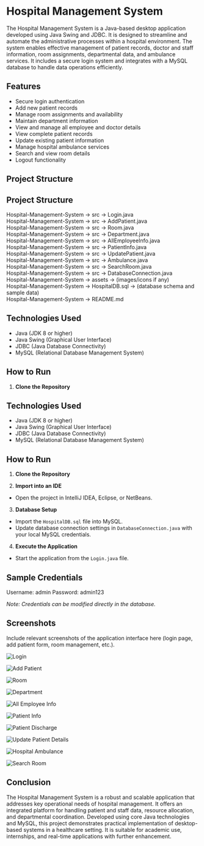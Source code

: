 # Hospital Management System

The Hospital Management System is a Java-based desktop application developed using Java Swing and JDBC. It is designed to streamline and automate the administrative processes within a hospital environment. The system enables effective management of patient records, doctor and staff information, room assignments, departmental data, and ambulance services. It includes a secure login system and integrates with a MySQL database to handle data operations efficiently.

## Features

- Secure login authentication
- Add new patient records
- Manage room assignments and availability
- Maintain department information
- View and manage all employee and doctor details
- View complete patient records
- Update existing patient information
- Manage hospital ambulance services
- Search and view room details
- Logout functionality

## Project Structure

## Project Structure

Hospital-Management-System -> src -> Login.java  
Hospital-Management-System -> src -> AddPatient.java  
Hospital-Management-System -> src -> Room.java  
Hospital-Management-System -> src -> Department.java  
Hospital-Management-System -> src -> AllEmployeeInfo.java  
Hospital-Management-System -> src -> PatientInfo.java  
Hospital-Management-System -> src -> UpdatePatient.java  
Hospital-Management-System -> src -> Ambulance.java  
Hospital-Management-System -> src -> SearchRoom.java  
Hospital-Management-System -> src -> DatabaseConnection.java  
Hospital-Management-System -> assets -> (images/icons if any)  
Hospital-Management-System -> HospitalDB.sql -> (database schema and sample data)  
Hospital-Management-System -> README.md


## Technologies Used

- Java (JDK 8 or higher)
- Java Swing (Graphical User Interface)
- JDBC (Java Database Connectivity)
- MySQL (Relational Database Management System)

## How to Run

1. **Clone the Repository**


## Technologies Used

- Java (JDK 8 or higher)
- Java Swing (Graphical User Interface)
- JDBC (Java Database Connectivity)
- MySQL (Relational Database Management System)

## How to Run

1. **Clone the Repository**

2. **Import into an IDE**
- Open the project in IntelliJ IDEA, Eclipse, or NetBeans.

3. **Database Setup**
- Import the `HospitalDB.sql` file into MySQL.
- Update database connection settings in `DatabaseConnection.java` with your local MySQL credentials.

4. **Execute the Application**
- Start the application from the `Login.java` file.

## Sample Credentials

Username: admin
Password: admin123


*Note: Credentials can be modified directly in the database.*

## Screenshots

Include relevant screenshots of the application interface here (login page, add patient form, room management, etc.).

![Login](https://github.com/user-attachments/assets/c905f14f-7efa-4112-b39d-27136a02a95d)

![Add Patient](https://github.com/user-attachments/assets/dcd73693-5bf3-421d-b58f-b8cc827ab98e)

![Room](https://github.com/user-attachments/assets/0efb62ac-e6db-48ea-8bb1-b525f6a2073a)

![Department](https://github.com/user-attachments/assets/28e13459-7b04-42f2-a0e9-bfc8f352414f)

![All Employee Info](https://github.com/user-attachments/assets/f2b723a6-9c5d-4c00-97f9-515b299b1188)

![Patient Info](https://github.com/user-attachments/assets/2a6742eb-e35d-485f-abcf-786ee50fe707)

![Patient Discharge](https://github.com/user-attachments/assets/e7e294af-151b-472c-bbc3-b04c4a881b4f)

![Update Patient Details](https://github.com/user-attachments/assets/af2233cf-e60b-430d-a070-22bde32a9b95)

![Hospital Ambulance](https://github.com/user-attachments/assets/45aacb8b-2ebb-46c3-909c-2b77782d39a1)

![Search Room](https://github.com/user-attachments/assets/00b35407-ad9b-49ba-bfe8-b200a274e0b9)


## Conclusion

The Hospital Management System is a robust and scalable application that addresses key operational needs of hospital management. It offers an integrated platform for handling patient and staff data, resource allocation, and departmental coordination. Developed using core Java technologies and MySQL, this project demonstrates practical implementation of desktop-based systems in a healthcare setting. It is suitable for academic use, internships, and real-time applications with further enhancement.

